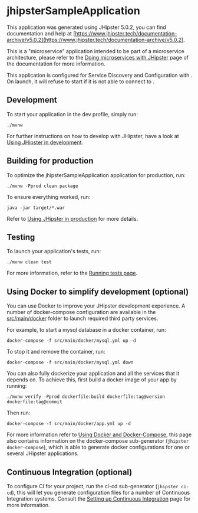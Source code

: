 # jhipsterSampleApplication
This application was generated using JHipster 5.0.2, you can find documentation and help at [https://www.jhipster.tech/documentation-archive/v5.0.2](https://www.jhipster.tech/documentation-archive/v5.0.2).

This is a "microservice" application intended to be part of a microservice architecture, please refer to the [Doing microservices with JHipster][] page of the documentation for more information.

This application is configured for Service Discovery and Configuration with . On launch, it will refuse to start if it is not able to connect to .

## Development

To start your application in the dev profile, simply run:

    ./mvnw


For further instructions on how to develop with JHipster, have a look at [Using JHipster in development][].



## Building for production

To optimize the jhipsterSampleApplication application for production, run:

    ./mvnw -Pprod clean package

To ensure everything worked, run:

    java -jar target/*.war


Refer to [Using JHipster in production][] for more details.

## Testing

To launch your application's tests, run:

    ./mvnw clean test

For more information, refer to the [Running tests page][].

## Using Docker to simplify development (optional)

You can use Docker to improve your JHipster development experience. A number of docker-compose configuration are available in the [src/main/docker](src/main/docker) folder to launch required third party services.

For example, to start a mysql database in a docker container, run:

    docker-compose -f src/main/docker/mysql.yml up -d

To stop it and remove the container, run:

    docker-compose -f src/main/docker/mysql.yml down

You can also fully dockerize your application and all the services that it depends on.
To achieve this, first build a docker image of your app by running:

    ./mvnw verify -Pprod dockerfile:build dockerfile:tag@version dockerfile:tag@commit

Then run:

    docker-compose -f src/main/docker/app.yml up -d

For more information refer to [Using Docker and Docker-Compose][], this page also contains information on the docker-compose sub-generator (`jhipster docker-compose`), which is able to generate docker configurations for one or several JHipster applications.

## Continuous Integration (optional)

To configure CI for your project, run the ci-cd sub-generator (`jhipster ci-cd`), this will let you generate configuration files for a number of Continuous Integration systems. Consult the [Setting up Continuous Integration][] page for more information.

[JHipster Homepage and latest documentation]: https://www.jhipster.tech
[JHipster 5.0.2 archive]: https://www.jhipster.tech/documentation-archive/v5.0.2
[Doing microservices with JHipster]: https://www.jhipster.tech/documentation-archive/v5.0.2/microservices-architecture/
[Using JHipster in development]: https://www.jhipster.tech/documentation-archive/v5.0.2/development/
[Using Docker and Docker-Compose]: https://www.jhipster.tech/documentation-archive/v5.0.2/docker-compose
[Using JHipster in production]: https://www.jhipster.tech/documentation-archive/v5.0.2/production/
[Running tests page]: https://www.jhipster.tech/documentation-archive/v5.0.2/running-tests/
[Setting up Continuous Integration]: https://www.jhipster.tech/documentation-archive/v5.0.2/setting-up-ci/


